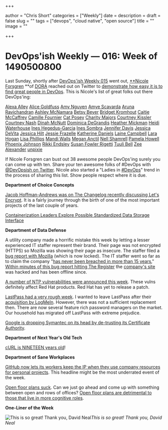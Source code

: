 +++

author = "Chris Short"
categories = ["Weekly"]
date = 
description = 
draft = false
slug = ""
tags = ["devops", "cloud native", "open source"]
title = ""
image = ""

+++

# DevOps'ish Weekly — 016: Week of 1490500800

Last Sunday, shortly after [DevOps'ish Weekly 015](https://devopsish.com/devopsish-weekly-015-week-of-1489896000-fc5adb2ccf34) went out, [**Nicole Forsgren](http://nicolefv.com) **of [DORA](https://devops-research.com/) reached out on Twitter to [demonstrate how easy it is to find great people in DevOps](https://twitter.com/nicolefv/status/843422693273886721). This is Nicole's list of great folks out there DevOps'ing:

[Alexa Alley](https://twitter.com/alexaalley)
[Alice Goldfuss](http://blog.alicegoldfuss.com/)
[Amy Nguyen](http://blog.amynguyen.net/)
[Amye Scavarda](http://www.amye.org/)
[Aruna Ravichandran](https://twitter.com/aruna13)
[Ashley McNamara](http://ashleymcnamara.github.io/learn_to_code/)
[Betsy Beyer](https://twitter.com/BeyerBetsy)
[Bridget Kromhout](http://bridgetkromhout.com/)
[Caitie McCaffrey](https://caitiem.com/)
[Camille Fournier](http://www.camilletalk.com/)
[Cat Posey](http://www.techbysuperwomen.com/)
[Charity Majors](https://charity.wtf/)
[Courtney Kissler
](https://twitter.com/ladyhock)[Courtney Nash](https://twitter.com/courtneynash)
[Dinah McNutt](https://twitter.com/dinahSBR)
[Dominica DeGrandis](http://ddegrandis.com/)
[Heather Mickman](https://twitter.com/hmickman)
[Heidi Waterhouse](http://agilecrafting.tumblr.com/)
[Ines Hegedus-Garcia](https://www.miamism.com/)
[Ines Sombra](https://about.me/inessombra)
[Jennifer Davis](http://www.jendavis.org/)
[Jessica DeVita](https://about.me/jessicadevita)
[Jessica Hilt](https://twitter.com/bzztbaa)
[Jessie Frazelle](https://twitter.com/jessfraz)
[Katherine Daniels](https://beero.ps/)
[Laine Campbell](https://about.me/lainecampbell)
[Lara Hogan](http://larahogan.me/)
[Lisa Phillips](https://blog.grrl.org/)
[Mandi Walls](https://about.me/lnxchk)
[Megan Anctil](https://twitter.com/megsa_)
[Nell Shamrell](http://www.nellshamrell.com/)
[Pamela Howell](https://twitter.com/serendipitousP)
[Phoenix Johnson](https://twitter.com/_NCJohnson)
[Rikki Endsley](https://twitter.com/rikkiends)
[Susan Fowler Rigetti](https://www.susanjfowler.com/)
[Tuuli Bell](https://twitter.com/TuuliBell)
[Zee Alexander](https://twitter.com/pizzaops)
[unpixie](https://twitter.com/unpixie)

If Nicole Forsgren can bust out 38 awesome people DevOps'ing surely you can come up with ten. Share your ten awesome folks of #DevOps with [@DevOpsish on Twitter](https://twitter.com/devopsish). Nicole also started a "Ladies in [#DevOps](https://twitter.com/hashtag/DevOps?src=hash)" trend in the process of sharing this list. Show people respect where it is due.

**Department of Choice Concepts**

[Jacob Hoffman-Andrews was on The Changelog recently discussing Let's Encrypt](https://changelog.com/podcast/243). It is a fairly journey through the birth of one of the most important projects of the last couple of years.

[Containerization Leaders Explore Possible Standardized Data Storage Interface](https://thenewstack.io/containerization-leaders-explore-possible-data-storage-interface-initiative)

**Department of Data Defense**

A utility company made a horrific mistake this week by letting a lesser experienced IT staffer represent their brand. Their page was not encrypted (HTTPS) so Mozilla was showing their page as insecure. The staffer filed a [bug report with Mozilla](https://bugzilla.mozilla.org/show_bug.cgi?id=1348902) (which is now locked). The IT staffer went so far as to claim the company "[has never been breached in more than 15 years.](https://twitter.com/konklone/status/843933144789213186)" [Within minutes of this bug report hitting The Register](https://twitter.com/TheRegister/status/843935688814862336) the [company's site](http://www.oilandgasinternational.com/) was hacked and has been offline since.

[A number of NTP vulnerabilities were announced this week](http://support.ntp.org/bin/view/Main/SecurityNotice#March_2017_ntp_4_2_8p10_NTP_Secu). These vulns definitely affect Red Hat products. Red Hat has yet to release a patch.

[LastPass had a very rough week](https://www.theregister.co.uk/2017/03/21/lastpass_vulnerabilities/). I wanted to leave LastPass after their [acquisition by LogMeIn](https://chrisshort.net/lastpass-sells-out-to-logmein/). However, there was not a sufficient replacement then. There are now several feature rich password managers on the market. Our household has migrated off LastPass with extreme prejudice.

[Google is dropping Symantec on its head by de-trusting its Certificate Authority](https://groups.google.com/a/chromium.org/forum/#!msg/blink-dev/eUAKwjihhBs/rpxMXjZHCQAJ).

**Department of Next Year's Old Tech**

[cURL is NINETEEN years old](https://daniel.haxx.se/blog/2017/03/20/19-years-ago/)!

**Department of Sane Workplaces**

[GitHub now lets its workers keep the IP when they use company resources for personal projects](https://qz.com/937038/github-now-lets-its-workers-keep-the-ip-when-they-use-company-resources-for-personal-projects/?s=1). This headline might be the most underrated event of the week.

[Open floor plans suck](https://codewithoutrules.com/2017/03/20/open-floor-plan/). Can we just go ahead and come up with something between open and rows of offices? [Open floor plans are detrimental to those that live in more cognitive roles](https://qz.com/938169/introverts-are-the-secret-weapons-of-the-modern-office/).

**One-Liner of the Week**

![This is so great! Thank you, David Neal](https://cdn-images-1.medium.com/max/4096/1*MK9Fziy-bttJgQ-OMSFr8A.jpeg)*This is so great! Thank you, David Neal*
